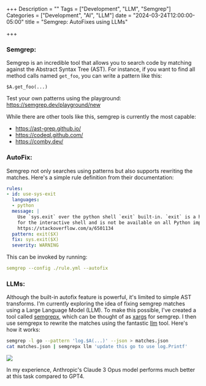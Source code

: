 +++
Description = ""
Tags = ["Development", "LLM", "Semgrep"]
Categories = ["Development", "AI", "LLM"]
date = "2024-03-24T12:00:00-05:00"
title = "Semgrep: AutoFixes using LLMs"

+++

### Semgrep:

Semgrep is an incredible tool that allows you to search code by matching against the Abstract Syntax Tree (AST).
For instance, if you want to find all method calls named `get_foo`, you can write a pattern like this:

```
$A.get_foo(...)
```

Test your own patterns using the playground: https://semgrep.dev/playground/new

While there are other tools like this, semgrep is currently the most capable:

- https://ast-grep.github.io/
- https://codeql.github.com/
- https://comby.dev/

### AutoFix:

Semgrep not only searches using patterns but also supports rewriting the matches.
Here's a simple rule definition from their documentation:

```yaml
rules:
- id: use-sys-exit
  languages:
  - python
  message: |
    Use `sys.exit` over the python shell `exit` built-in. `exit` is a helper
    for the interactive shell and is not be available on all Python implementations.
    https://stackoverflow.com/a/6501134
  pattern: exit($X)
  fix: sys.exit($X)
  severity: WARNING
```

This can be invoked by running:

```yaml
semgrep --config ./rule.yml --autofix
```

### LLMs:

Although the built-in autofix feature is powerful, it's limited to simple AST transforms.
I'm currently exploring the idea of fixing semgrep matches using a Large Language Model (LLM).
To make this possible, I've created a tool called [semgrepx](https://github.com/icholy/semgrepx), which can be thought of as [xargs](https://man7.org/linux/man-pages/man1/xargs.1.html) for semgrep.
I then use semgrepx to rewrite the matches using the fantastic [llm](https://llm.datasette.io/en/stable/) tool.
Here's how it works:

```bash
semgrep -l go --pattern 'log.$A(...)' --json > matches.json
cat matches.json | semgrepx llm 'update this go to use log.Printf'
```

![](/images/semgrepx.png)

In my experience, Anthropic's Claude 3 Opus model performs much better at this task compared to GPT4.

